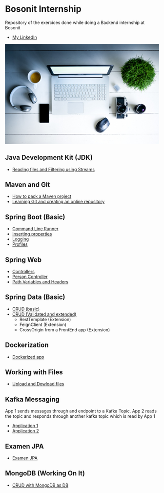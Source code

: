 # Bosonit Internship
Repository of the exercices done while doing a Backend internship at Bosonit
 
- [My LinkedIn](https://www.linkedin.com/in/patrick-oliver-baidez-207166138/)

![unable to render the image](https://github.com/PatrickOliverB/BosonitPracticas/blob/main/computer-g6ddfc61d0_1920.jpg)


## Java Development Kit (JDK)

  - [Reading files and Filtering using Streams](https://github.com/PatrickOliverB/BosonitPracticas/tree/main/block1-process-file-and-streams)
 
## Maven and Git

  - [How to pack a Maven project](https://github.com/PatrickOliverB/BosonitPracticas/tree/main/block3-maven-package) 
  - [Learning Git and creating an online repository](https://github.com/PatrickOliverB/BosonitPracticas/tree/main/block3-create-repo-git-2/ProyectoGit)

## Spring Boot (Basic)

- [Command Line Runner](https://github.com/PatrickOliverB/BosonitPracticas/tree/main/block5-command-line-runner)
- [Inserting properties](https://github.com/PatrickOliverB/BosonitPracticas/tree/main/block5-properties)
- [Logging](https://github.com/PatrickOliverB/BosonitPracticas/tree/main/block5-logger)
- [Profiles](https://github.com/PatrickOliverB/BosonitPracticas/tree/main/block5-profiles)

## Spring Web 

  - [Controllers](https://github.com/PatrickOliverB/BosonitPracticas/tree/main/block6-simple-controllers)
  - [Person Controller](https://github.com/PatrickOliverB/BosonitPracticas/tree/main/block6-person-controllers)
  - [Path Variables and Headers](https://github.com/PatrickOliverB/BosonitPracticas/tree/main/block6-path-variable-headers)

## Spring Data (Basic)

  - [CRUD (basic)](https://github.com/PatrickOliverB/BosonitPracticas/tree/main/block7-crud)
  - [CRUD (Validated and extended)](https://github.com/PatrickOliverB/BosonitPracticas/tree/main/block7-crud-validation)
    + RestTemplate (Extension)
    + FeignClient (Extension)
    + CrossOrigin from a FrontEnd app (Extension)
  
## Dockerization
   
   - [Dockerized app](https://github.com/PatrickOliverB/BosonitPracticas/tree/main/Block10-docker)
   
## Working with Files 
   - [Upload and Dowload files](https://github.com/PatrickOliverB/BosonitPracticas/tree/main/block11-upload-download-files)

## Kafka Messaging 
App 1 sends messages through and endpoint to a Kafka Topic. App 2 reads the topic and responds through another kafka topic which is read by App 1

   - [Application 1](https://github.com/PatrickOliverB/BosonitPracticas/tree/main/block12-kafka)
   - [Application 2](https://github.com/PatrickOliverB/BosonitPracticas/tree/main/Block12-Kafka2)
   
## Examen JPA 

- [Examen JPA](https://github.com/PatrickOliverB/BosonitPracticas/tree/main/examen_JPA_cascada)

## MongoDB (Working On It)

 - [CRUD with MongoDB as DB](https://github.com/PatrickOliverB/BosonitPracticas/tree/main/Block13-MongoDB)
    
